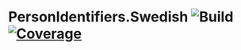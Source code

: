 # PersonIdentifiers.Swedish ![Build](https://github.com/nwendel/personidentifiers.swedish/actions/workflows/build.yml/badge.svg) [![Coverage](https://codecov.io/gh/nwendel/personidentifiers.swedish/branch/main/graph/badge.svg?token=BMNOSIWUMV)](https://codecov.io/gh/nwendel/personidentifiers.swedish)

